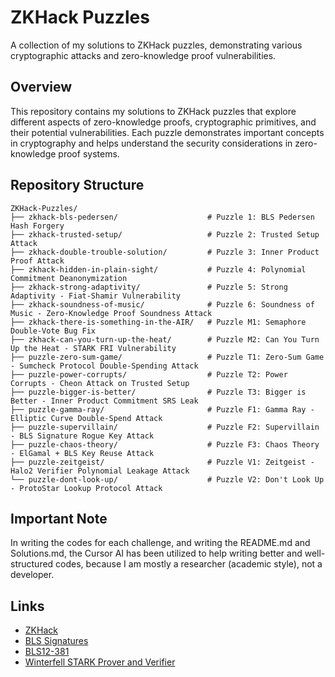 # ZKHack Puzzles

A collection of my solutions to ZKHack puzzles, demonstrating various cryptographic attacks and zero-knowledge proof vulnerabilities.

## Overview

This repository contains my solutions to ZKHack puzzles that explore different aspects of zero-knowledge proofs, cryptographic primitives, and their potential vulnerabilities. Each puzzle demonstrates important concepts in cryptography and helps understand the security considerations in zero-knowledge proof systems.

## Repository Structure

```
ZKHack-Puzzles/
├── zkhack-bls-pedersen/                    # Puzzle 1: BLS Pedersen Hash Forgery
├── zkhack-trusted-setup/                   # Puzzle 2: Trusted Setup Attack
├── zkhack-double-trouble-solution/         # Puzzle 3: Inner Product Proof Attack
├── zkhack-hidden-in-plain-sight/           # Puzzle 4: Polynomial Commitment Deanonymization
├── zkhack-strong-adaptivity/               # Puzzle 5: Strong Adaptivity - Fiat-Shamir Vulnerability
├── zkhack-soundness-of-music/              # Puzzle 6: Soundness of Music - Zero-Knowledge Proof Soundness Attack
├── zkhack-there-is-something-in-the-AIR/   # Puzzle M1: Semaphore Double-Vote Bug Fix
├── zkhack-can-you-turn-up-the-heat/        # Puzzle M2: Can You Turn Up the Heat - STARK FRI Vulnerability
├── puzzle-zero-sum-game/                   # Puzzle T1: Zero-Sum Game - Sumcheck Protocol Double-Spending Attack
├── puzzle-power-corrupts/                  # Puzzle T2: Power Corrupts - Cheon Attack on Trusted Setup
├── puzzle-bigger-is-better/                # Puzzle T3: Bigger is Better - Inner Product Commitment SRS Leak
├── puzzle-gamma-ray/                       # Puzzle F1: Gamma Ray - Elliptic Curve Double-Spend Attack
├── puzzle-supervillain/                    # Puzzle F2: Supervillain - BLS Signature Rogue Key Attack
├── puzzle-chaos-theory/                    # Puzzle F3: Chaos Theory - ElGamal + BLS Key Reuse Attack
├── puzzle-zeitgeist/                       # Puzzle V1: Zeitgeist - Halo2 Verifier Polynomial Leakage Attack
└── puzzle-dont-look-up/                    # Puzzle V2: Don't Look Up - ProtoStar Lookup Protocol Attack
```

## Important Note

In writing the codes for each challenge, and writing the README.md and Solutions.md, the Cursor AI has been utilized to help writing better and well-structured codes, because I am mostly a researcher (academic style), not a developer. 

## Links

- [ZKHack](https://zkhack.dev/)
- [BLS Signatures](https://github.com/Chia-Network/bls-signatures)
- [BLS12-381](https://hackmd.io/@benjaminion/bls12-381)
- [Winterfell STARK Prover and Verifier](https://github.com/facebook/winterfell)
